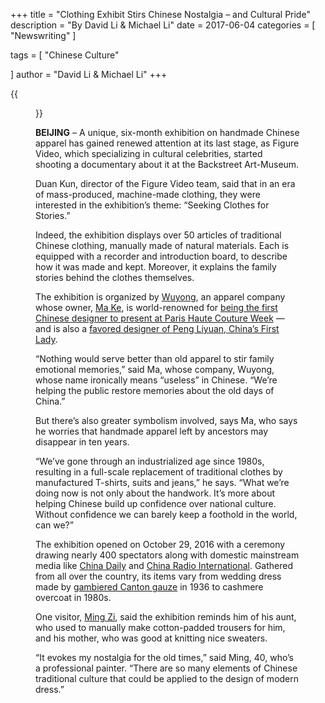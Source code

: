 +++
title = "Clothing Exhibit Stirs Chinese Nostalgia – and Cultural Pride"
description = "By David Li & Michael Li" 
date = 2017-06-04
categories = [
"Newswriting"
]

tags = [
     "Chinese Culture"

]
author = "David Li & Michael Li"
+++

{{<figure src="/images/post/clothing-exhibit.jpg" title="Film-makers asking one staffer to explain the aim of their unique exhibit of handmade Chinese clothes" caption="Photo: Michael Li">}}

**BEIJING** – A unique, six-month exhibition on handmade Chinese apparel has gained renewed attention at its last stage, as Figure Video, which specializing in cultural celebrities, started shooting a documentary about it at the Backstreet Art-Museum.

Duan Kun, director of the Figure Video team, said that in an era of mass-produced, machine-made clothing, they were interested in the exhibition’s theme: “Seeking Clothes for Stories.”

Indeed, the exhibition displays over 50 articles of traditional Chinese clothing, manually made of natural materials. Each is equipped with a recorder and introduction board, to describe how it was made and kept. Moreover, it explains the family stories behind the clothes themselves.

The exhibition is organized by [Wuyong](http://www.wuyong.org/Default.aspx), an apparel company whose owner, [Ma Ke](https://en.wikipedia.org/wiki/Ma_Ke_(fashion_designer)), is world-renowned for [being the first Chinese designer to present at Paris Haute Couture Week](http://www.cnga.org.cn/sino-france/eng/event/2008/event1.html) — and is also a [favored designer of Peng Liyuan, China’s First Lady](http://edition.cnn.com/style/article/china-fashion-ma-ke/index.html).

“Nothing would serve better than old apparel to stir family emotional memories,” said Ma, whose company, Wuyong, whose name ironically means “useless” in Chinese. “We’re helping the public restore memories about the old days of China.”

But there’s also greater symbolism involved, says Ma, who says he worries that handmade apparel left by ancestors may disappear in ten years.

“We’ve gone through an industrialized age since 1980s, resulting in a full-scale replacement of traditional clothes by manufactured T-shirts, suits and jeans,” he says. “What we’re doing now is not only about the handwork. It’s more about helping Chinese build up confidence over national culture. Without confidence we can barely keep a foothold in the world, can we?”

The exhibition opened on October 29, 2016 with a ceremony drawing nearly 400 spectators along with domestic mainstream media like [China Daily](http://www.chinadaily.com.cn/beijing/2016-11/10/content_27348770.htm) and [China Radio International](http://chinaplus.cri.cn/). Gathered from all over the country, its items vary from wedding dress made by [gambiered Canton gauze](http://www.chinadaily.com.cn/regional/2016-11/10/content_27335045.htm) in 1936 to cashmere overcoat in 1980s.

One visitor, [Ming Zi](https://www.weibo.com/sorry?pagenotfound), said the exhibition reminds him of his aunt, who used to manually make cotton-padded trousers for him, and his mother, who was good at knitting nice sweaters.

“It evokes my nostalgia for the old times,” said Ming, 40, who’s a professional painter. “There are so many elements of Chinese traditional culture that could be applied to the design of modern dress.”